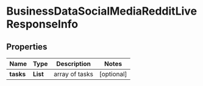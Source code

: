 # BusinessDataSocialMediaRedditLiveResponseInfo


## Properties

| Name | Type | Description | Notes |
|------------ | ------------- | ------------- | -------------|
**tasks** | **List<BusinessDataSocialMediaRedditLiveTaskInfo>** | array of tasks |[optional]|